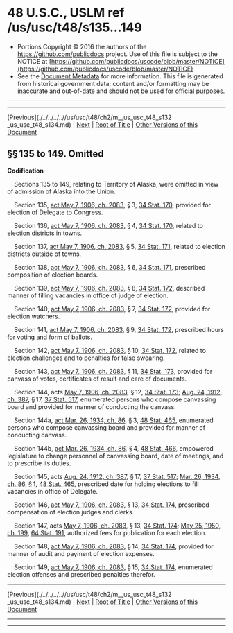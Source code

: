 ---
---

# 48 U.S.C., USLM ref /us/usc/t48/s135...149

* Portions Copyright © 2016 the authors of the https://github.com/publicdocs project.
  Use of this file is subject to the NOTICE at [https://github.com/publicdocs/uscode/blob/master/NOTICE](https://github.com/publicdocs/uscode/blob/master/NOTICE)
* See the [Document Metadata](././../../../..//README.md) for more information.
  This file is generated from historical government data; content and/or formatting may be inaccurate and out-of-date and should not be used for official purposes.

----------
----------

[Previous](./../../../..//us/usc/t48/ch2/m__us_usc_t48_s132 _us_usc_t48_s134.md) | [Next](./../../../..//us/usc/t48/ch2/m__us_usc_t48_s161...170a.md) | [Root of Title](./../../../../) | [Other Versions of this Document](https://publicdocs.github.io/go/links?ns=uslm&ref=%2Fus%2Fusc%2Ft48%2Fs135...149)

## §§ 135 to 149. Omitted

 __Codification__ 

    Sections 135 to 149, relating to Territory of Alaska, were omitted in view of admission of Alaska into the Union.

    Section 135, [act May 7, 1906, ch. 2083][/us/act/1906-05-07/ch2083], § 3, [34 Stat. 170][/us/stat/34/170], provided for election of Delegate to Congress.

    Section 136, [act May 7, 1906, ch. 2083][/us/act/1906-05-07/ch2083], § 4, [34 Stat. 170][/us/stat/34/170], related to election districts in towns.

    Section 137, [act May 7, 1906, ch. 2083][/us/act/1906-05-07/ch2083], § 5, [34 Stat. 171][/us/stat/34/171], related to election districts outside of towns.

    Section 138, [act May 7, 1906, ch. 2083][/us/act/1906-05-07/ch2083], § 6, [34 Stat. 171][/us/stat/34/171], prescribed composition of election boards.

    Section 139, [act May 7, 1906, ch. 2083][/us/act/1906-05-07/ch2083], § 8, [34 Stat. 172][/us/stat/34/172], described manner of filling vacancies in office of judge of election.

    Section 140, [act May 7, 1906, ch. 2083][/us/act/1906-05-07/ch2083], § 7, [34 Stat. 172][/us/stat/34/172], provided for election watchers.

    Section 141, [act May 7, 1906, ch. 2083][/us/act/1906-05-07/ch2083], § 9, [34 Stat. 172][/us/stat/34/172], prescribed hours for voting and form of ballots.

    Section 142, [act May 7, 1906, ch. 2083][/us/act/1906-05-07/ch2083], § 10, [34 Stat. 172][/us/stat/34/172], related to election challenges and to penalties for false swearing.

    Section 143, [act May 7, 1906, ch. 2083][/us/act/1906-05-07/ch2083], § 11, [34 Stat. 173][/us/stat/34/173], provided for canvass of votes, certificates of result and care of documents.

    Section 144, acts [May 7, 1906, ch. 2083][/us/act/1906-05-07/ch2083], § 12, [34 Stat. 173][/us/stat/34/173]; [Aug. 24, 1912, ch. 387][/us/act/1912-08-24/ch387], § 17, [37 Stat. 517][/us/stat/37/517], enumerated persons who compose canvassing board and provided for manner of conducting the canvass.

    Section 144a, [act Mar. 26, 1934, ch. 86][/us/act/1934-03-26/ch86], § 3, [48 Stat. 465][/us/stat/48/465], enumerated persons who compose canvassing board and provided for manner of conducting canvass.

    Section 144b, [act Mar. 26, 1934, ch. 86][/us/act/1934-03-26/ch86], § 4, [48 Stat. 466][/us/stat/48/466], empowered legislature to change personnel of canvassing board, date of meetings, and to prescribe its duties.

    Section 145, acts [Aug. 24, 1912, ch. 387][/us/act/1912-08-24/ch387], § 17, [37 Stat. 517][/us/stat/37/517]; [Mar. 26, 1934, ch. 86][/us/act/1934-03-26/ch86], § 1, [48 Stat. 465][/us/stat/48/465], prescribed date for holding elections to fill vacancies in office of Delegate.

    Section 146, [act May 7, 1906, ch. 2083][/us/act/1906-05-07/ch2083], § 13, [34 Stat. 174][/us/stat/34/174], prescribed compensation of election judges and clerks.

    Section 147, acts [May 7, 1906, ch. 2083][/us/act/1906-05-07/ch2083], § 13, [34 Stat. 174][/us/stat/34/174]; [May 25, 1950, ch. 199][/us/act/1950-05-25/ch199], [64 Stat. 191][/us/stat/64/191], authorized fees for publication for each election.

    Section 148, [act May 7, 1906, ch. 2083][/us/act/1906-05-07/ch2083], § 14, [34 Stat. 174][/us/stat/34/174], provided for manner of audit and payment of election expenses.

    Section 149, [act May 7, 1906, ch. 2083][/us/act/1906-05-07/ch2083], § 15, [34 Stat. 174][/us/stat/34/174], enumerated election offenses and prescribed penalties therefor.

----------

[Previous](./../../../..//us/usc/t48/ch2/m__us_usc_t48_s132 _us_usc_t48_s134.md) | [Next](./../../../..//us/usc/t48/ch2/m__us_usc_t48_s161...170a.md) | [Root of Title](./../../../../) | [Other Versions of this Document](https://publicdocs.github.io/go/links?ns=uslm&ref=%2Fus%2Fusc%2Ft48%2Fs135...149)

----------
----------

[/us/act/1906-05-07/ch2083]: https://publicdocs.github.io/go/links?ns=uslm&ref=%2Fus%2Fact%2F1906-05-07%2Fch2083
[/us/stat/34/170]: https://publicdocs.github.io/go/links?ns=uslm&ref=%2Fus%2Fstat%2F34%2F170
[/us/act/1906-05-07/ch2083]: https://publicdocs.github.io/go/links?ns=uslm&ref=%2Fus%2Fact%2F1906-05-07%2Fch2083
[/us/stat/34/170]: https://publicdocs.github.io/go/links?ns=uslm&ref=%2Fus%2Fstat%2F34%2F170
[/us/act/1906-05-07/ch2083]: https://publicdocs.github.io/go/links?ns=uslm&ref=%2Fus%2Fact%2F1906-05-07%2Fch2083
[/us/stat/34/171]: https://publicdocs.github.io/go/links?ns=uslm&ref=%2Fus%2Fstat%2F34%2F171
[/us/act/1906-05-07/ch2083]: https://publicdocs.github.io/go/links?ns=uslm&ref=%2Fus%2Fact%2F1906-05-07%2Fch2083
[/us/stat/34/171]: https://publicdocs.github.io/go/links?ns=uslm&ref=%2Fus%2Fstat%2F34%2F171
[/us/act/1906-05-07/ch2083]: https://publicdocs.github.io/go/links?ns=uslm&ref=%2Fus%2Fact%2F1906-05-07%2Fch2083
[/us/stat/34/172]: https://publicdocs.github.io/go/links?ns=uslm&ref=%2Fus%2Fstat%2F34%2F172
[/us/act/1906-05-07/ch2083]: https://publicdocs.github.io/go/links?ns=uslm&ref=%2Fus%2Fact%2F1906-05-07%2Fch2083
[/us/stat/34/172]: https://publicdocs.github.io/go/links?ns=uslm&ref=%2Fus%2Fstat%2F34%2F172
[/us/act/1906-05-07/ch2083]: https://publicdocs.github.io/go/links?ns=uslm&ref=%2Fus%2Fact%2F1906-05-07%2Fch2083
[/us/stat/34/172]: https://publicdocs.github.io/go/links?ns=uslm&ref=%2Fus%2Fstat%2F34%2F172
[/us/act/1906-05-07/ch2083]: https://publicdocs.github.io/go/links?ns=uslm&ref=%2Fus%2Fact%2F1906-05-07%2Fch2083
[/us/stat/34/172]: https://publicdocs.github.io/go/links?ns=uslm&ref=%2Fus%2Fstat%2F34%2F172
[/us/act/1906-05-07/ch2083]: https://publicdocs.github.io/go/links?ns=uslm&ref=%2Fus%2Fact%2F1906-05-07%2Fch2083
[/us/stat/34/173]: https://publicdocs.github.io/go/links?ns=uslm&ref=%2Fus%2Fstat%2F34%2F173
[/us/act/1906-05-07/ch2083]: https://publicdocs.github.io/go/links?ns=uslm&ref=%2Fus%2Fact%2F1906-05-07%2Fch2083
[/us/stat/34/173]: https://publicdocs.github.io/go/links?ns=uslm&ref=%2Fus%2Fstat%2F34%2F173
[/us/act/1912-08-24/ch387]: https://publicdocs.github.io/go/links?ns=uslm&ref=%2Fus%2Fact%2F1912-08-24%2Fch387
[/us/stat/37/517]: https://publicdocs.github.io/go/links?ns=uslm&ref=%2Fus%2Fstat%2F37%2F517
[/us/act/1934-03-26/ch86]: https://publicdocs.github.io/go/links?ns=uslm&ref=%2Fus%2Fact%2F1934-03-26%2Fch86
[/us/stat/48/465]: https://publicdocs.github.io/go/links?ns=uslm&ref=%2Fus%2Fstat%2F48%2F465
[/us/act/1934-03-26/ch86]: https://publicdocs.github.io/go/links?ns=uslm&ref=%2Fus%2Fact%2F1934-03-26%2Fch86
[/us/stat/48/466]: https://publicdocs.github.io/go/links?ns=uslm&ref=%2Fus%2Fstat%2F48%2F466
[/us/act/1912-08-24/ch387]: https://publicdocs.github.io/go/links?ns=uslm&ref=%2Fus%2Fact%2F1912-08-24%2Fch387
[/us/stat/37/517]: https://publicdocs.github.io/go/links?ns=uslm&ref=%2Fus%2Fstat%2F37%2F517
[/us/act/1934-03-26/ch86]: https://publicdocs.github.io/go/links?ns=uslm&ref=%2Fus%2Fact%2F1934-03-26%2Fch86
[/us/stat/48/465]: https://publicdocs.github.io/go/links?ns=uslm&ref=%2Fus%2Fstat%2F48%2F465
[/us/act/1906-05-07/ch2083]: https://publicdocs.github.io/go/links?ns=uslm&ref=%2Fus%2Fact%2F1906-05-07%2Fch2083
[/us/stat/34/174]: https://publicdocs.github.io/go/links?ns=uslm&ref=%2Fus%2Fstat%2F34%2F174
[/us/act/1906-05-07/ch2083]: https://publicdocs.github.io/go/links?ns=uslm&ref=%2Fus%2Fact%2F1906-05-07%2Fch2083
[/us/stat/34/174]: https://publicdocs.github.io/go/links?ns=uslm&ref=%2Fus%2Fstat%2F34%2F174
[/us/act/1950-05-25/ch199]: https://publicdocs.github.io/go/links?ns=uslm&ref=%2Fus%2Fact%2F1950-05-25%2Fch199
[/us/stat/64/191]: https://publicdocs.github.io/go/links?ns=uslm&ref=%2Fus%2Fstat%2F64%2F191
[/us/act/1906-05-07/ch2083]: https://publicdocs.github.io/go/links?ns=uslm&ref=%2Fus%2Fact%2F1906-05-07%2Fch2083
[/us/stat/34/174]: https://publicdocs.github.io/go/links?ns=uslm&ref=%2Fus%2Fstat%2F34%2F174
[/us/act/1906-05-07/ch2083]: https://publicdocs.github.io/go/links?ns=uslm&ref=%2Fus%2Fact%2F1906-05-07%2Fch2083
[/us/stat/34/174]: https://publicdocs.github.io/go/links?ns=uslm&ref=%2Fus%2Fstat%2F34%2F174


